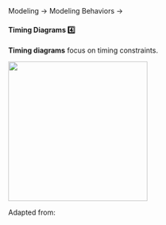 <link rel="stylesheet" href="{{baseUrl}}/css/textbook.css">

<div class="website-content">

<div id="path">Modeling &rarr; Modeling Behaviors &rarr;</div>

<div id="title">

#### Timing Diagrams :four:

</div>

<div id="body">

**Timing diagrams** focus on timing constraints.

<img src="{{baseUrl}}/modeling/modelingBehaviors/timingDiagrams/images/diagram.png" height="280" />
<p/>

Adapted from:
<popover id="pop:uml-distilled">
  <div slot="content">
    <include src="../../../common/references.md#uml-distilled" />
  </div>
</popover>

</div>

<div id="extras">
</div>

</div>
